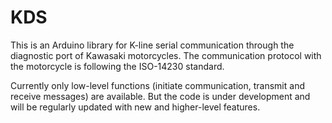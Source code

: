 # KDS

This is an Arduino library for K-line serial communication through the diagnostic port of Kawasaki motorcycles.
The communication protocol with the motorcycle is following the ISO-14230 standard.

Currently only low-level functions (initiate communication, transmit and receive messages) are available. 
But the code is under development and will be regularly updated with new and higher-level features.


